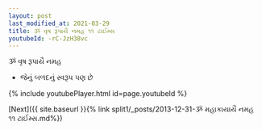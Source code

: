 ```yaml
---
layout: post
last_modified_at: 2021-03-29
title: ૐ વૃષ રૂપાયૈ નમહ ૧૧ ટાઈમ્સ
youtubeId: -rC-JzH38vc
---
```

 
 
 ૐ વૃષ રૂપાયૈ નમહ  
 
 -  જેનું બળદનું સ્વરૂપ પણ છે 
 
  
 
  
 
 
 
 
 
 


{% include youtubePlayer.html id=page.youtubeId %}
 
[Next]({{ site.baseurl }}{% link  split1/_posts/2013-12-31-ૐ મહાકાયાયૈ નમહ ૧૧ ટાઈમ્સ.md%})
 
